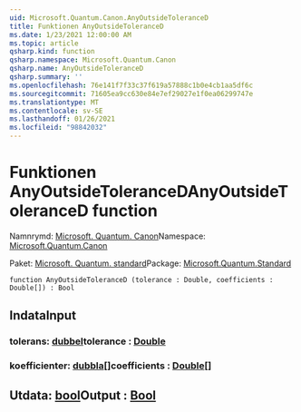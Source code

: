 ```yaml
---
uid: Microsoft.Quantum.Canon.AnyOutsideToleranceD
title: Funktionen AnyOutsideToleranceD
ms.date: 1/23/2021 12:00:00 AM
ms.topic: article
qsharp.kind: function
qsharp.namespace: Microsoft.Quantum.Canon
qsharp.name: AnyOutsideToleranceD
qsharp.summary: ''
ms.openlocfilehash: 76e141f7f33c37f619a57888c1b0e4cb1aa5df6c
ms.sourcegitcommit: 71605ea9cc630e84e7ef29027e1f0ea06299747e
ms.translationtype: MT
ms.contentlocale: sv-SE
ms.lasthandoff: 01/26/2021
ms.locfileid: "98842032"
---
```

# <a name="anyoutsidetoleranced-function"></a><span data-ttu-id="32ee5-102">Funktionen AnyOutsideToleranceD</span><span class="sxs-lookup"><span data-stu-id="32ee5-102">AnyOutsideToleranceD function</span></span>

<span data-ttu-id="32ee5-103">Namnrymd: [Microsoft. Quantum. Canon](xref:Microsoft.Quantum.Canon)</span><span class="sxs-lookup"><span data-stu-id="32ee5-103">Namespace: [Microsoft.Quantum.Canon](xref:Microsoft.Quantum.Canon)</span></span>

<span data-ttu-id="32ee5-104">Paket: [Microsoft. Quantum. standard](https://nuget.org/packages/Microsoft.Quantum.Standard)</span><span class="sxs-lookup"><span data-stu-id="32ee5-104">Package: [Microsoft.Quantum.Standard](https://nuget.org/packages/Microsoft.Quantum.Standard)</span></span>




```qsharp
function AnyOutsideToleranceD (tolerance : Double, coefficients : Double[]) : Bool
```


## <a name="input"></a><span data-ttu-id="32ee5-105">Indata</span><span class="sxs-lookup"><span data-stu-id="32ee5-105">Input</span></span>

### <a name="tolerance--double"></a><span data-ttu-id="32ee5-106">tolerans: [dubbel](xref:microsoft.quantum.lang-ref.double)</span><span class="sxs-lookup"><span data-stu-id="32ee5-106">tolerance : [Double](xref:microsoft.quantum.lang-ref.double)</span></span>




### <a name="coefficients--double"></a><span data-ttu-id="32ee5-107">koefficienter: [dubbla](xref:microsoft.quantum.lang-ref.double)[]</span><span class="sxs-lookup"><span data-stu-id="32ee5-107">coefficients : [Double](xref:microsoft.quantum.lang-ref.double)[]</span></span>





## <a name="output--bool"></a><span data-ttu-id="32ee5-108">Utdata: [bool](xref:microsoft.quantum.lang-ref.bool)</span><span class="sxs-lookup"><span data-stu-id="32ee5-108">Output : [Bool](xref:microsoft.quantum.lang-ref.bool)</span></span>

